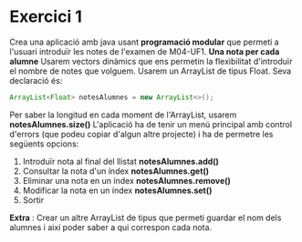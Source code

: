 # Exercici 1
Crea una aplicació amb java usant **programació modular** que permeti a l'usuari introduïr les notes de l'examen de M04-UF1. **Una nota per cada alumne**
Usarem vectors dinàmics que ens permetin la flexibilitat d'introduïr el nombre de notes que volguem.
Usarem un ArrayList de tipus Float. Seva declaració és:
```java
ArrayList<Float> notesAlumnes = new ArrayList<>();
```
Per saber la longitud en cada moment de l'ArrayList, usarem **notesAlumnes.size()**
L'aplicació ha de tenir un menú principal amb control d'errors (que podeu copiar d'algun altre projecte) i ha de permetre les següents opcions:
1. Introduïr nota al final del llistat **notesAlumnes.add()**
2. Consultar la nota d'un índex **notesAlumnes.get()**
3. Eliminar una nota en un índex **notesAlumnes.remove()**
4. Modificar la nota en un índex **notesAlumnes.set()**
5. Sortir

**Extra** : Crear un altre ArrayList de tipus <String> que permeti guardar el nom dels alumnes i així poder saber a qui correspon cada nota.

